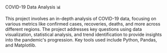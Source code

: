 COVID-19 Data Analysis 📊

This project involves an in-depth analysis of COVID-19 data, focusing on various metrics like confirmed cases, recoveries, deaths, and more across different regions. The project addresses key questions using data visualization, statistical analysis, and trend identification to provide insights into the pandemic's progression. Key tools used include Python, Pandas, and Matplotlib.
